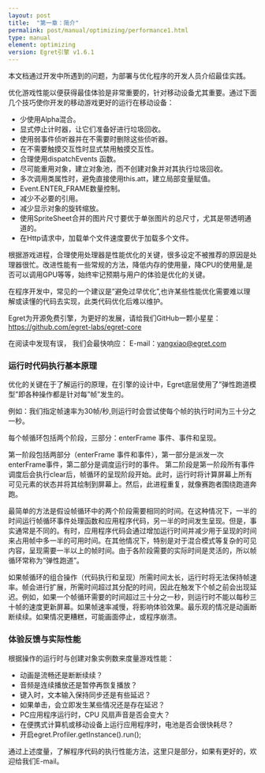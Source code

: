 ```yaml
---
layout: post
title:  "第一章：简介"
permalink: post/manual/optimizing/performance1.html
type: manual
element: optimizing
version: Egret引擎 v1.6.1
---
```



本文档通过开发中所遇到的问题，为部署与优化程序的开发人员介绍最佳实践。

优化游戏性能以便获得最佳体验是非常重要的，针对移动设备尤其重要。通过下面几个技巧使你开发的移动游戏更好的运行在移动设备：

* 少使用Alpha混合。
* 显式停止计时器，让它们准备好进行垃圾回收。
* 使用弱事件侦听器并在不需要时删除这些侦听器。
* 在不需要触摸交互性时显式禁用触摸交互性。
* 合理使用dispatchEvents 函数。
* 尽可能重用对象，建立对象池，而不创建对象并对其执行垃圾回收。
* 多次调用类属性时，避免直接使用this.att，建立局部变量赋值。
* Event.ENTER_FRAME数量控制。
* 减少不必要的引用。
* 减少显示对象的旋转缩放。
* 使用SpriteSheet合并的图片尺寸要优于单张图片的总尺寸，尤其是带透明通道的。
* 在Http请求中，加载单个文件速度要优于加载多个文件。

根据游戏进程，合理使用处理器是性能优化的关键，很多设定不被推荐的原因是处理器很忙。改进性能有一些常规的方法，降低内存的使用量，降CPU的使用量,是否可以调用GPU等等，始终牢记预期与用户的体验是优化的关键。

在程序开发中，常见的一个建议是”避免过早优化”,也许某些性能优化需要难以理解或读懂的代码去实现，此类代码优化后难以维护。

Egret为开源免费引擎，为更好的发展，请给我们GitHub一颗小星星：
https://github.com/egret-labs/egret-core

在阅读中发现有误， 我们会最快响应：
E-mail：yangxiao@egret.com



### 运行时代码执行基本原理

优化的关键在于了解运行的原理，在引擎的设计中，Egret底层使用了”弹性跑道模型”即各种操作都是针对每”帧”发生的。

例如：我们指定帧速率为30帧/秒,则运行时会尝试使每个帧的执行时间为三十分之一秒。

每个帧循环包括两个阶段，三部分：enterFrame 事件、事件和呈现。

第一阶段包括两部分（enterFrame 事件和事件），第一部分是派发一次enterFrame事件，第二部分是调度运行时的事件。
第二阶段是第一阶段所有事件调度后会执行clear后，帧循环的呈现阶段开始。此时，运行时将计算屏幕上所有可见元素的状态并将其绘制到屏幕上。然后，此进程重复，就像赛跑者围绕跑道奔跑。

最简单的方法是假设帧循环中的两个阶段需要相同的时间。在这种情况下，一半的时间运行帧循环事件处理函数和应用程序代码，另一半的时间发生呈现。但是，事实通常是不同的。有时，应用程序代码会通过增加运行时间并减少用于呈现的时间来占用帧中多一半的可用时间。在其他情况下，特别是对于混合模式等复杂的可见内容，呈现需要一半以上的帧时间。由于各阶段需要的实际时间是灵活的，所以帧循环常称为“弹性跑道”。

如果帧循环的组合操作（代码执行和呈现）所需时间太长，运行时将无法保持帧速率。帧会进行扩展，所需时间超过其分配的时间，因此在触发下个帧之前会出现延迟。例如，如果一个帧循环需要的时间超过三十分之一秒，则运行时不能以每秒三十帧的速度更新屏幕。如果帧速率减慢，将影响体验效果。最乐观的情况是动画断断续续。如果情况更糟糕，可能画面停止，或程序崩溃。



### 体验反馈与实际性能

根据操作的运行时与创建对象实例数来度量游戏性能：

* 动画是流畅还是断断续续？
* 音频是连续播放还是暂停再恢复播放？
* 键入时，文本输入保持同步还是有些延迟？
* 如果单击，会立即发生某些情况还是存在延迟？
* PC应用程序运行时，CPU 风扇声音是否会变大？
* 在便携式计算机或移动设备上运行应用程序时，电池是否会很快耗尽？
* 开启egret.Profiler.getInstance().run();

通过上述度量，了解程序代码的执行性能方法，这里只是部分，如果有更好的，欢迎给我们E-mail。